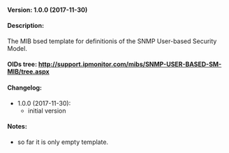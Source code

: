 #### Version: 1.0.0 (2017-11-30)

#### Description:
The MIB bsed template for definitionis of the SNMP User-based Security Model.

#### OIDs tree: http://support.ipmonitor.com/mibs/SNMP-USER-BASED-SM-MIB/tree.aspx

#### Changelog:
- 1.0.0 (2017-11-30):
  - initial version

#### Notes:
- so far it is only empty template.